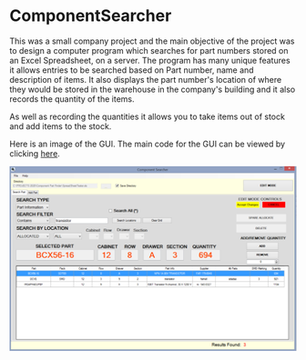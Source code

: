 # ComponentSearcher

This was a small company project and the main objective of the project was to design a computer program which searches for part numbers stored on an Excel Spreadsheet, on a server. The program has many unique features it allows entries to be searched based on Part number, name and description of items. It also displays the part number's location of where they would be stored in the warehouse in the company's building and it also records the quantity of the items. 

As well as recording the quantities it allows you to take items out of stock and add items to the stock. 

Here is an image of the GUI. The main code for the GUI can be viewed by clicking [here](/GUIcode/Form1.cs).

![ImageText](/ProgramGUI.png?raw=true "The GUI for the program")
